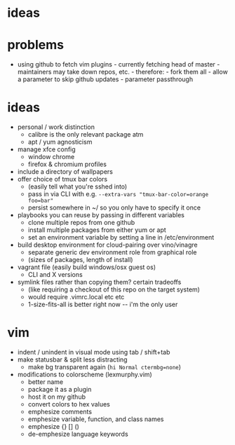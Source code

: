 # ideas

# problems

- using github to fetch vim plugins
        - currently fetching head of master
        - maintainers may take down repos, etc.
        - therefore:
                - fork them all
                - allow a parameter to skip github updates
                        - parameter passthrough

# ideas

- personal / work distinction
  - calibre is the only relevant package atm
  - apt / yum agnosticism
- manage xfce config
  - window chrome
  - firefox & chromium profiles
- include a directory of wallpapers
- offer choice of tmux bar colors 
  - (easily tell what you're sshed into)
   - pass in via CLI with e.g. `--extra-vars "tmux-bar-color=orange foo=bar"`
   - persist somewhere in ~/ so you only have to specify it once
- playbooks you can reuse by passing in different variables
  - clone multiple repos from one github
  - install multiple packages from either yum or apt
  - set an environment variable by setting a line in /etc/environment
- build desktop environment for cloud-pairing over vino/vinagre
  - separate generic dev environment role from graphical role
  - (sizes of packages, length of install)
- vagrant file (easily build windows/osx guest os)
  - CLI and X versions
- symlink files rather than copying them? certain tradeoffs
  - (like requiring a checkout of this repo on the target system)
  - would require .vimrc.local etc etc
  - 1-size-fits-all is better right now -- i'm the only user

# vim

- indent / unindent in visual mode using tab / shift+tab
- make statusbar & split less distracting
    - make bg transparent again (`hi Normal ctermbg=none`)
- modifications to colorscheme (lexmurphy.vim)
    - better name
    - package it as a plugin
    - host it on my github
    - convert colors to hex values
    - emphesize comments
    - emphesize variable, function, and class names
    - emphesize {} [] ()
    - de-emphesize language keywords
